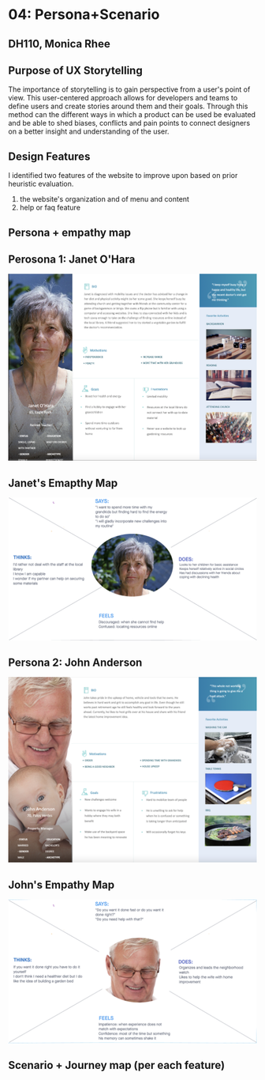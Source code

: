# 04: Persona+Scenario
## DH110, Monica Rhee

## Purpose of UX Storytelling
The importance of storytelling is to gain perspective from a user's point of view. This user-centered approach allows for developers and teams to define users and create stories around them and their goals. Through this method can the different ways in which a product can be used be evaluated and be able to shed biases, conflicts and pain points to connect designers on a better insight and understanding of the user.

## Design Features
I identified two features of the website to improve upon based on prior heuristic evaluation.
1. the  website's organization and of menu and content
2. help or faq feature

## Persona + empathy map
## Perosona 1: Janet O'Hara
<img src="https://github.com/monicakr1/DH110/blob/main/assignment04/p1.png">

## Janet's Emapthy Map
<img src="https://github.com/monicakr1/DH110/blob/main/assignment04/em1.png">

## Persona 2: John Anderson
<img src="https://github.com/monicakr1/DH110/blob/main/assignment04/p2.png">

## John's Empathy Map
<img src="https://github.com/monicakr1/DH110/blob/main/assignment04/em2.png">

## Scenario + Journey map (per each feature)
